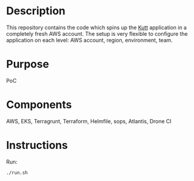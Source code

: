 # Description
This repository contains the code which spins up the [Kutt](https://github.com/thedevs-network/kutt)
application in a completely fresh AWS account. The setup is very flexible to configure the application
on each level: AWS account, region, environment, team.

# Purpose
PoC

# Components
AWS, EKS, Terragrunt, Terraform, Helmfile, sops, Atlantis, Drone CI

# Instructions
Run:

```bash
./run.sh
```
